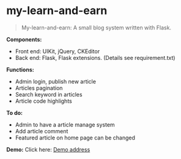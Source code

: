 # my-learn-and-earn

> My-learn-and-earn: A small blog system written with Flask.

**Components:**
- Front end: UIKit, jQuery, CKEditor
- Back end: Flask, Flask extensions. (Details see requirement.txt)

**Functions:**
- Admin login, publish new article
- Articles pagination
- Search keyword in articles
- Article code highlights

**To do:**
- Admin to have a article manage system
- Add article comment
- Featured article on home page can be changed

**Demo:**
Click here: [Demo address](http://18.182.54.53/)

